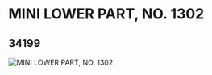 # MINI LOWER PART, NO. 1302
## 34199
![MINI LOWER PART, NO. 1302](https://lc-www-live-s.legocdn.com/media/bricks/5/2/6194095.jpg)